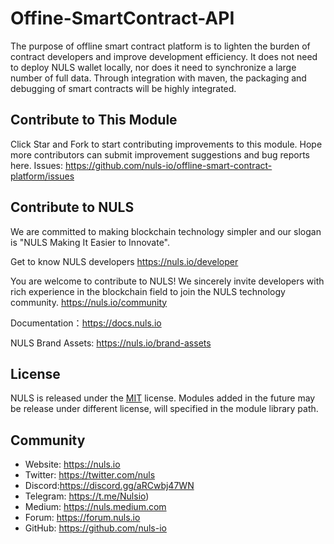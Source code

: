 # Offine-SmartContract-API

The purpose of offline smart contract platform is to lighten the burden of contract developers and improve development efficiency. It does not need to deploy NULS wallet locally, nor does it need to synchronize a large number of full data. Through integration with maven, the packaging and debugging of smart contracts will be highly integrated.

## Contribute to This Module
Click Star and Fork to start contributing improvements to this module.
Hope more contributors can submit improvement suggestions and bug reports here.
Issues: https://github.com/nuls-io/offline-smart-contract-platform/issues


## Contribute to NULS
We are committed to making blockchain technology simpler and our slogan is "NULS Making It Easier to Innovate".

Get to know NULS developers
https://nuls.io/developer

You are welcome to contribute to NULS! We sincerely invite developers with rich experience in the blockchain field to join the NULS technology community.
https://nuls.io/community

Documentation：https://docs.nuls.io

NULS Brand Assets: https://nuls.io/brand-assets



## License

NULS is released under the [MIT](http://opensource.org/licenses/MIT) license.
Modules added in the future may be release under different license, will specified in the module library path.

## Community

- Website: https://nuls.io
- Twitter: https://twitter.com/nuls
- Discord:https://discord.gg/aRCwbj47WN
- Telegram: https://t.me/Nulsio)
- Medium: https://nuls.medium.com
- Forum: https://forum.nuls.io
- GitHub: https://github.com/nuls-io

####  
